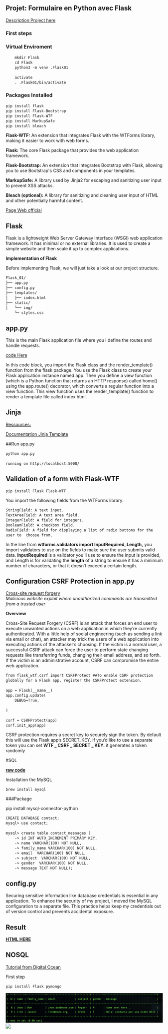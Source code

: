 ## Projet: Formulaire en Python avec Flask

[Description Project here](Flask_EN.md)

### First steps

### Virtual Enviroment

		mkdir Flask
		cd Flask
		python3 -m venv .Flask01
		
		activate 
		. .Flask01/bin/activate
		

### Packages Installed

	pip install flask
	pip install Flask-Bootstrap
	pip install Flask-WTF
	pip install MarkupSafe
	pip install bleach
	
**Flask-WTF:** An extension that integrates Flask with the WTForms library, making it easier to work with web forms.

**Flask:** The core Flask package that provides the web application framework.

**Flask-Bootstrap:** An extension that integrates Bootstrap with Flask, allowing you to use Bootstrap's CSS and components in your templates.

**MarkupSafe:** A library used by Jinja2 for escaping and sanitizing user input to prevent XSS attacks.	

**Bleach (optional):** A library for sanitizing and cleaning user input of HTML and other potentially harmful content.



[Page Web official](https://getbootstrap.com/)
	
	

## Flask

Flask is a lightweight Web Server Gateway Interface (WSGI) web application framework. It has minimal or no external libraries. It is used to create a simple website and then scale it up to complex applications.

**Implementation of Flask**

Before implementing Flask, we will just take a look at our project structure.


	Flask_01/
	├── app.py
	├── config.py
	├── templates/
	│   ├── index.html
	├── static/
	│   └── img/
	    └─ styles.css
	
	
	
	
## app.py
This is the main Flask application file where you I define the routes and handle requests.

[code Here](app.py)
	
	
In this code block, you import the Flask class and the render_template() function from the flask package. You use the Flask class to create your Flask application instance named app. Then you define a view function (which is a Python function that returns an HTTP response) called home() using the app.route() decorator, which converts a regular function into a view function. This view function uses the render_template() function to render a template file called index.html.	
	
## Jinja

[Ressources:](https://www.digitalocean.com/community/tutorials/how-to-use-templates-in-a-flask-application)


[Documentation Jinja Template](https://jinja.palletsprojects.com/en/3.1.x/)
	
##Run app.py

	python app.py
	
	running on http://localhost:5000/
	
## Validation of a form	 with Flask-WTF

	pip install Flask Flask-WTF
	
	
You import the following fields from the WTForms library:

	StringField: A text input.
	TextAreaField: A text area field.
	IntegerField: A field for integers.
	BooleanField: A checkbox field.
	RadioField: A field for displaying a list of radio buttons for the user to 	choose from.
		
In the line from **wtforms.validators import InputRequired, Length,** you import validators to use on the fields to make sure the user submits valid data. **InputRequired** is a validator you’ll use to ensure the input is provided, and Length is for validating the **length** of a string to ensure it has a minimum number of characters, or that it doesn’t exceed a certain length.

## Configuration CSRF Protection in app.py

[Cross-site request forgery](https://owasp.org/www-community/attacks/csrf)<br>
*Malicious website exploit where unauthorized commands are transmitted from a trusted user*

**Overview**

Cross-Site Request Forgery (CSRF) is an attack that forces an end user to execute unwanted actions on a web application in which they’re currently authenticated. With a little help of social engineering (such as sending a link via email or chat), an attacker may trick the users of a web application into executing actions of the attacker’s choosing. If the victim is a normal user, a successful CSRF attack can force the user to perform state changing requests like transferring funds, changing their email address, and so forth. If the victim is an administrative account, CSRF can compromise the entire web application.


	from flask_wtf.csrf import CSRFProtect ##To enable CSRF protection globally for a Flask app, register the CSRFProtect extension.
	
	app = Flask(__name__)
	app.config.update(
	    DEBUG=True,
	    
	)
	
	csrf = CSRFProtect(app)
	csrf.init_app(app)

CSRF protection requires a secret key to securely sign the token. By default this will use the Flask app’s SECRET_KEY. If you’d like to use a separate token you can set **WTF _ CSRF _ SECRET _ KEY.** it generates a token randomly

		


#SQL

**[raw code](app.py)**


Installation the MySQL 

	brew install mysql

###Package

pip install mysql-connector-python
	
	CREATE DATABASE contact;
	mysql> use contact;

	mysql> create table contact_messages (
	    -> id INT AUTO_INCREMENT PRIMARY KEY,
	    -> name VARCHAR(100) NOT NULL,
	    -> family_name VARCHAR(100) NOT NULL,
	    -> email  VARCHAR(100) NOT NULL,
	    -> subject  VARCHAR(100) NOT NULL,
	    -> gender  VARCHAR(100) NOT NULL,
	    -> message TEXT NOT NULL);
	    

	
## config.py

Securing sensitive information like database credentials is essential in any application. To enhance the security of my project, I moved the MySQL configuration to a separate file. This practice helps keep my credentials out of version control and prevents accidental exposure.

	

## Result
[**HTML HERE**](templates/index.html)


## NOSQL 
[Tutorial from Digital Ocean](https://www.digitalocean.com/community/tutorials/how-to-use-mongodb-in-a-flask-application)

First step

	pip install Flask pymongo 
	
	

![](static/img/db.png)
![](static/img/hacker_poulette.png)




	
	


